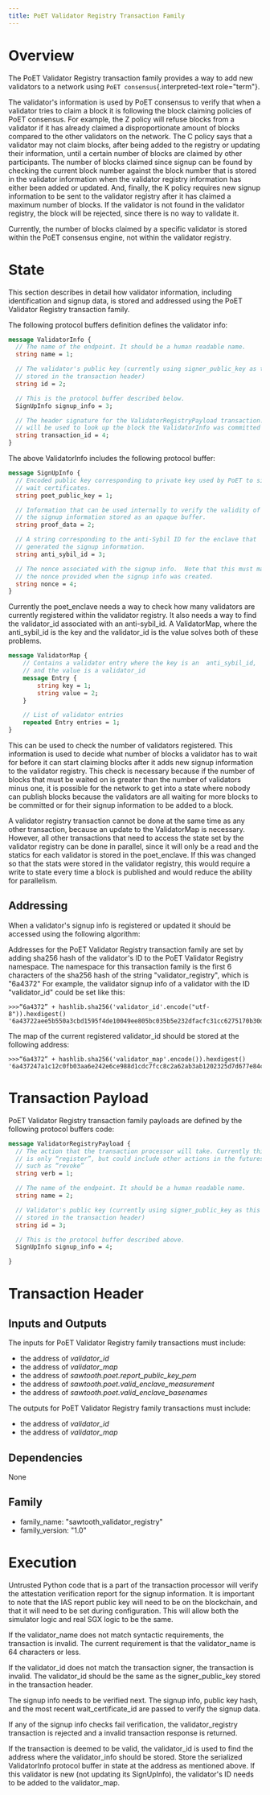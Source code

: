 ```yaml
---
title: PoET Validator Registry Transaction Family
---
```


# Overview

<!--
  Licensed under Creative Commons Attribution 4.0 International License
  https://creativecommons.org/licenses/by/4.0/
-->

The PoET Validator Registry transaction family provides a way to add new
validators to a network using `PoET consensus`{.interpreted-text
role="term"}.

The validator\'s information is used by PoET consensus to verify that
when a validator tries to claim a block it is following the block
claiming policies of PoET consensus. For example, the Z policy will
refuse blocks from a validator if it has already claimed a
disproportionate amount of blocks compared to the other validators on
the network. The C policy says that a validator may not claim blocks,
after being added to the registry or updating their information, until a
certain number of blocks are claimed by other participants. The number
of blocks claimed since signup can be found by checking the current
block number against the block number that is stored in the validator
information when the validator registry information has either been
added or updated. And, finally, the K policy requires new signup
information to be sent to the validator registry after it has claimed a
maximum number of blocks. If the validator is not found in the validator
registry, the block will be rejected, since there is no way to validate
it.

Currently, the number of blocks claimed by a specific validator is
stored within the PoET consensus engine, not within the validator
registry.

# State

This section describes in detail how validator information, including
identification and signup data, is stored and addressed using the PoET
Validator Registry transaction family.

The following protocol buffers definition defines the validator info:

``` protobuf
message ValidatorInfo {
  // The name of the endpoint. It should be a human readable name.
  string name = 1;

  // The validator's public key (currently using signer_public_key as this is
  // stored in the transaction header)
  string id = 2;

  // This is the protocol buffer described below.
  SignUpInfo signup_info = 3;

  // The header signature for the ValidatorRegistryPayload transaction. This
  // will be used to look up the block the ValidatorInfo was committed on.
  string transaction_id = 4;
}
```

The above ValidatorInfo includes the following protocol buffer:

``` protobuf
message SignUpInfo {
  // Encoded public key corresponding to private key used by PoET to sign
  // wait certificates.
  string poet_public_key = 1;

  // Information that can be used internally to verify the validity of
  // the signup information stored as an opaque buffer.
  string proof_data = 2;

  // A string corresponding to the anti-Sybil ID for the enclave that
  // generated the signup information.
  string anti_sybil_id = 3;

  // The nonce associated with the signup info.  Note that this must match
  // the nonce provided when the signup info was created.
  string nonce = 4;
}
```

Currently the poet_enclave needs a way to check how many validators are
currently registered within the validator registry. It also needs a way
to find the validator_id associated with an anti-sybil_id. A
ValidatorMap, where the anti_sybil_id is the key and the validator_id is
the value solves both of these problems.

``` protobuf
message ValidatorMap {
    // Contains a validator entry where the key is an  anti_sybil_id,
    // and the value is a validator_id
    message Entry {
        string key = 1;
        string value = 2;
    }

    // List of validator entries
    repeated Entry entries = 1;
}
```

This can be used to check the number of validators registered. This
information is used to decide what number of blocks a validator has to
wait for before it can start claiming blocks after it adds new signup
information to the validator registry. This check is necessary because
if the number of blocks that must be waited on is greater than the
number of validators minus one, it is possible for the network to get
into a state where nobody can publish blocks because the validators are
all waiting for more blocks to be committed or for their signup
information to be added to a block.

A validator registry transaction cannot be done at the same time as any
other transaction, because an update to the ValidatorMap is necessary.
However, all other transactions that need to access the state set by the
validator registry can be done in parallel, since it will only be a read
and the statics for each validator is stored in the poet_enclave. If
this was changed so that the stats were stored in the validator
registry, this would require a write to state every time a block is
published and would reduce the ability for parallelism.

## Addressing

When a validator's signup info is registered or updated it should be
accessed using the following algorithm:

Addresses for the PoET Validator Registry transaction family are set by
adding sha256 hash of the validator\'s ID to the PoET Validator Registry
namespace. The namespace for this transaction family is the first 6
characters of the sha256 hash of the string "validator_registry", which
is "6a4372" For example, the validator signup info of a validator with
the ID "validator_id" could be set like this:

``` pycon
>>>“6a4372” + hashlib.sha256('validator_id'.encode("utf-8")).hexdigest()
'6a43722aee5b550a3cbd1595f4de10049ee805bc035b5e232dfacfc31cc6275170b30d'
```

The map of the current registered validator_id should be stored at the
following address:

``` pycon
>>>“6a4372” + hashlib.sha256('validator_map'.encode()).hexdigest()
'6a437247a1c12c0fb03aa6e242e6ce988d1cdc7fcc8c2a62ab3ab1202325d7d677e84c'
```

# Transaction Payload

PoET Validator Registry transaction family payloads are defined by the
following protocol buffers code:

``` protobuf
message ValidatorRegistryPayload {
  // The action that the transaction processor will take. Currently this
  // is only “register”, but could include other actions in the futures
  // such as “revoke”
  string verb = 1;

  // The name of the endpoint. It should be a human readable name.
  string name = 2;

  // Validator's public key (currently using signer_public_key as this is
  // stored in the transaction header)
  string id = 3;

  // This is the protocol buffer described above.
  SignUpInfo signup_info = 4;

}
```

# Transaction Header

## Inputs and Outputs

The inputs for PoET Validator Registry family transactions must include:

-   the address of *validator_id*
-   the address of *validator_map*
-   the address of *sawtooth.poet.report_public_key_pem*
-   the address of *sawtooth.poet.valid_enclave_measurement*
-   the address of *sawtooth.poet.valid_enclave_basenames*

The outputs for PoET Validator Registry family transactions must
include:

-   the address of *validator_id*
-   the address of *validator_map*

## Dependencies

None

## Family

-   family_name: \"sawtooth_validator_registry\"
-   family_version: \"1.0\"

# Execution

Untrusted Python code that is a part of the transaction processor will
verify the attestation verification report for the signup information.
It is important to note that the IAS report public key will need to be
on the blockchain, and that it will need to be set during configuration.
This will allow both the simulator logic and real SGX logic to be the
same.

If the validator_name does not match syntactic requirements, the
transaction is invalid. The current requirement is that the
validator_name is 64 characters or less.

If the validator_id does not match the transaction signer, the
transaction is invalid. The validator_id should be the same as the
signer_public_key stored in the transaction header.

The signup info needs to be verified next. The signup info, public key
hash, and the most recent wait_certificate_id are passed to verify the
signup data.

If any of the signup info checks fail verification, the
validator_registry transaction is rejected and a invalid transaction
response is returned.

If the transaction is deemed to be valid, the validator_id is used to
find the address where the validator_info should be stored. Store the
serialized ValidatorInfo protocol buffer in state at the address as
mentioned above. If this validator is new (not updating its SignUpInfo),
the validator's ID needs to be added to the validator_map.
